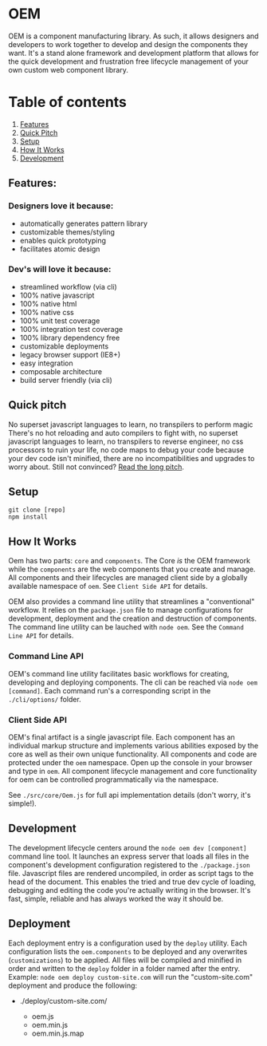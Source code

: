# OEM

OEM is a component manufacturing library. As such, it allows designers and developers to work together to develop and design the components they want. It's a stand alone framework and development platform that allows for the quick development and frustration free lifecycle management of your own custom web component library.

# Table of contents
1. [Features](#features)
1. [Quick Pitch](#quick-pitch)
1. [Setup](#setup)
1. [How It Works](#how-it-works)
1. [Development](#development)

<a name="features"></a>
## Features:
### Designers love it because:
* automatically generates pattern library
* customizable themes/styling
* enables quick prototyping
* facilitates atomic design

### Dev's will love it because:
* streamlined workflow (via cli)
* 100% native javascript
* 100% native html
* 100% native css
* 100% unit test coverage
* 100% integration test coverage
* 100% library dependency free
* customizable deployments
* legacy browser support (IE8+)
* easy integration
* composable architecture
* build server friendly (via cli)

<a name="quick-pitch"></a>
## Quick pitch
No superset javascript languages to learn, no transpilers to perform magic
There's no hot reloading and auto compilers to fight with, no superset javascript languages to learn, no transpilers to reverse engineer, no css processors to ruin your life, no code maps to debug your code because your dev code isn't minified, there are no incompatibilities and upgrades to worry about. Still not convinced? [Read the long pitch](docs/justification.md).

<a name="setup"></a>
## Setup

    git clone [repo]
    npm install

<a name="how-it-works"></a>
## How It Works
Oem has two parts: `core` and `components`. The Core *is* the OEM framework while the `components` are the web components that you create and manage. All components and their lifecycles are managed client side by a globally available namespace of `oem`. See `Client Side API` for details. 

OEM also provides a command line utility that streamlines a "conventional" workflow. It relies on the `package.json` file to manage configurations for development, deployment and the creation and destruction of components. The command line utility can be lauched with `node oem`. See the `Command Line API` for details.

### Command Line API
OEM's command line utility facilitates basic workflows for creating, developing and deploying components. The cli can be reached via `node oem [command]`. Each command run's a corresponding script in the `./cli/options/` folder.

### Client Side API
OEM's final artifact is a single javascript file. Each component has an individual markup structure and implements various abilities exposed by the core as well as their own unique functionality. All components and code are protected under the `oem` namespace. Open up the console in your browser and type in `oem`. All component lifecycle management and core functionality for oem can be controlled programmatically via the namespace.

See `./src/core/Oem.js` for full api implementation details (don't worry, it's simple!).

<a name="development"></a>
## Development
The development lifecycle centers around the `node oem dev [component]` command line tool. It launches an express server that loads all files in the component's development configuration registered to the `./package.json` file. Javascript files are rendered uncompiled, in order as script tags to the head of the document. This enables the tried and true dev cycle of loading, debugging and editing the code you're actually writing in the browser. It's fast, simple, reliable and has always worked the way it should be.

## Deployment
Each deployment entry is a configuration used by the `deploy` utility. Each configuration lists the `oem.components` to be deployed and any overwrites (`customizations`) to be applied. All files will be compiled and minified in order and written to the `deploy` folder in a folder named after the entry. Example: `node oem deploy custom-site.com` will run the "custom-site.com" deployment and produce the following:

- ./deploy/custom-site.com/

    - oem.js
    - oem.min.js
    - oem.min.js.map
